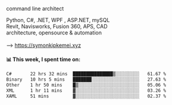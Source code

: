 command line architect

Python, C#, .NET, WPF , ASP.NET, mySQL <br>
Revit, Navisworks, Fusion 360, APS, CAD <br>
architecture, opensource & automation<br>
<br>
--> https://symonkipkemei.xyz

#### 📊 This week, I spent time on:
<!--START_SECTION:waka-->

```txt
C#       22 hrs 32 mins  ███████████████▒░░░░░░░░░   61.67 %
Binary   10 hrs 5 mins   ███████░░░░░░░░░░░░░░░░░░   27.63 %
Other    1 hr 50 mins    █▒░░░░░░░░░░░░░░░░░░░░░░░   05.06 %
XML      1 hr 11 mins    ▓░░░░░░░░░░░░░░░░░░░░░░░░   03.26 %
XAML     51 mins         ▓░░░░░░░░░░░░░░░░░░░░░░░░   02.37 %
```

<!--END_SECTION:waka-->
